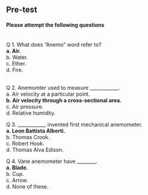 ## <b> Pre-test</b>
#### Please attempt the following questions

<br>
Q 1. What does “Anemo” word refer to?  <br>
<b>a. Air. </b><br>
b. Water. <br>
c. Ether.<br>
d. Fire.<br><br>

Q 2. Anemomter used to measure ____________.<br>
a. Air velocity at a particular point. <br>
<b>b. Air velocity through a cross-sectional area. </b><br>
c. Air pressure. <br>
d. Relative humidity. <br>

Q 3. ____________ invented first mechanical anemometer.<br>
<b>a. Leon Battista Alberti. </b><br>
b. Thomas Crook. <br>
c. Robert Hook.<br>
d. Thomas Alva Edison. <br>

Q 4. Vane anemometer have ________.<br>
<b>a. Blade. </b><br>
b. Cup. <br>
c. Arrow. <br>
d. None of these. <br>
